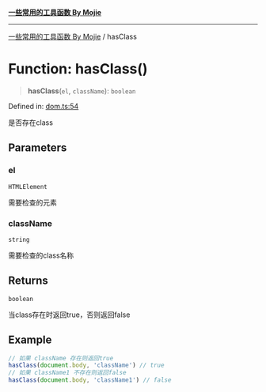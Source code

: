 [**一些常用的工具函数 By Mojie**](../README.md)

***

[一些常用的工具函数 By Mojie](../globals.md) / hasClass

# Function: hasClass()

> **hasClass**(`el`, `className`): `boolean`

Defined in: [dom.ts:54](https://github.com/mojiefong/utils/blob/8d43a08c9cee3486bdce98ae9522c4a66e3c2c71/src/dom.ts#L54)

是否存在class

## Parameters

### el

`HTMLElement`

需要检查的元素

### className

`string`

需要检查的class名称

## Returns

`boolean`

当class存在时返回true，否则返回false

## Example

``` typescript
// 如果 className 存在则返回true
hasClass(document.body, 'className') // true
// 如果 className1 不存在则返回false
hasClass(document.body, 'className1') // false
```
